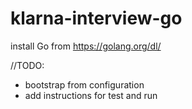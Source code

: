 # klarna-interview-go


install Go from https://golang.org/dl/



//TODO: 
- bootstrap from configuration
- add instructions for test and run
